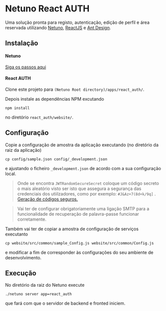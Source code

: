 # Netuno React AUTH

Uma solução pronta para registo, autenticação, edição de perfil e área reservada utilizando [Netuno](https://www.netuno.org/), [ReactJS](https://reactjs.org/) e [Ant Design](https://ant.design/).

## Instalação

#### Netuno

[Siga os passos aqui](https://doc.netuno.org/docs/en/installation/)

#### React AUTH

Clone este projeto para `(Netuno Root directory)/apps/react_auth/`.

Depois instale as dependências NPM excutando

`npm install` 

no diretório `react_auth/website/`.

## Configuração

Copie a configuração de amostra da aplicação executando (no diretório da raiz da aplicação)

`cp config/sample.json config/_development.json` 

e ajustando o ficheiro `_development.json` de acordo com a sua configuração local.

> Onde se encontra `JWTRandomSecureSecret` coloque um código secreto o mais aleatório visto ser isto que assegura a segurança das credenciais dos utiilzadores, como por exemplo: `#J&Az+7(8d+k/9q]` . [Geração de códigos seguros.](https://passwordsgenerator.net/)

> Vai ter de configurar obrigatoriamente uma ligação SMTP para a funcionalidade de recuperação de palavra-passe funcionar corretamente.

Também vai ter de copiar a amostra de configuração de serviços executanto

`cp website/src/common/sample_Config.js website/src/common/Config.js` 

e modificar a fim de corresponder às configurações do seu ambiente de desenvolvimento.

## Execução

No diretório da raiz do Netuno execute

`./netuno server app=react_auth`

que fará com que o servidor de backend e fronted iniciem.